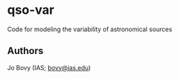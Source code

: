 qso-var
=======

Code for modeling the variability of astronomical sources


Authors
-------

Jo Bovy (IAS; bovy@ias.edu)
